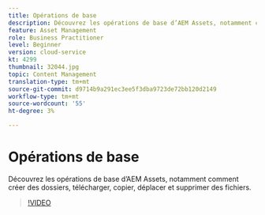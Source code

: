 ```yaml
---
title: Opérations de base
description: Découvrez les opérations de base d’AEM Assets, notamment comment créer des dossiers, télécharger, copier, déplacer et supprimer des fichiers.
feature: Asset Management
role: Business Practitioner
level: Beginner
version: cloud-service
kt: 4299
thumbnail: 32044.jpg
topic: Content Management
translation-type: tm+mt
source-git-commit: d9714b9a291ec3ee5f3dba9723de72bb120d2149
workflow-type: tm+mt
source-wordcount: '55'
ht-degree: 3%

---
```



# Opérations de base

Découvrez les opérations de base d’AEM Assets, notamment comment créer des dossiers, télécharger, copier, déplacer et supprimer des fichiers.

>[!VIDEO](https://video.tv.adobe.com/v/32044/?quality=12&learn=on&hidetitle=true)